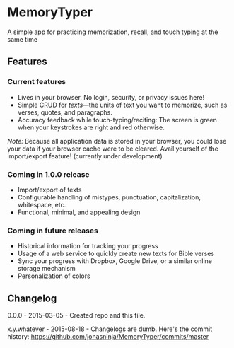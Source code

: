 # MemoryTyper
A simple app for practicing memorization, recall, and touch typing at the same time

## Features
### Current features
- Lives in your browser. No login, security, or privacy issues here!
- Simple CRUD for *texts*&mdash;the units of text you want to memorize, such as verses, quotes, and paragraphs.
- Accuracy feedback while touch-typing/reciting: The screen is green when your keystrokes are right and red otherwise.

*Note:* Because all application data is stored in your browser, you could lose your data if your browser cache were to be cleared. Avail yourself of the import/export feature! (currently under development)

### Coming in 1.0.0 release
- Import/export of texts
- Configurable handling of mistypes, punctuation, capitalization, whitespace, etc.
- Functional, minimal, and appealing design

### Coming in future releases
- Historical information for tracking your progress
- Usage of a web service to quickly create new texts for Bible verses
- Sync your progress with Dropbox, Google Drive, or a similar online storage mechanism
- Personalization of colors

## Changelog
0.0.0 - 2015-03-05 - Created repo and this file.

x.y.whatever - 2015-08-18 - Changelogs are dumb. Here's the commit history: https://github.com/jonasninja/MemoryTyper/commits/master
